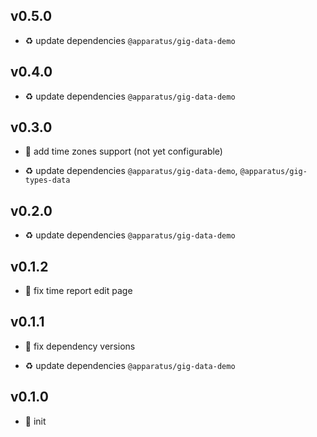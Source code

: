 ## v0.5.0

* ♻️ update dependencies `@apparatus/gig-data-demo`

## v0.4.0

* ♻️ update dependencies `@apparatus/gig-data-demo`

## v0.3.0

* 🌱 add time zones support (not yet configurable)

* ♻️ update dependencies `@apparatus/gig-data-demo`, `@apparatus/gig-types-data`

## v0.2.0

* ♻️ update dependencies `@apparatus/gig-data-demo`

## v0.1.2

* 🐞 fix time report edit page

## v0.1.1

* 🐞 fix dependency versions

* ♻️ update dependencies `@apparatus/gig-data-demo`

## v0.1.0

* 🐣 init

